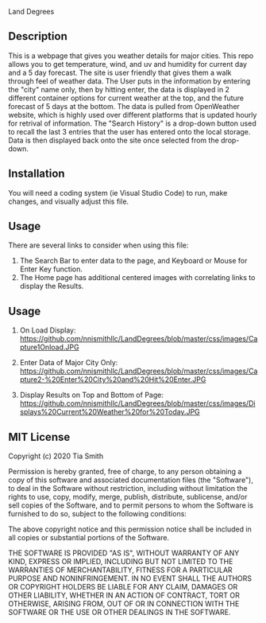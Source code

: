 Land Degrees

## Description 

This is a webpage that gives you weather details for major cities. This repo allows you to get temperature, wind, and uv and humidity for current day and a 5 day forecast. 
The site is user friendly that gives them a walk through feel of weather data. The User puts in the information by entering the "city" name only, then by hitting enter, the data is displayed in 2 different container options for current weather at the top, and the future forecast of 5 days at the bottom. The data is pulled from OpenWeather website, which is highly used over different platforms that is updated hourly for retrival of information. The "Search History" is a drop-down button used to recall the last 3 entries that the user has entered onto the local storage. Data is then displayed back onto the site once selected from the drop-down.


## Installation

You will need a coding system (ie Visual Studio Code) to run, make changes, and visually adjust this file.

## Usage 
There are several links to consider when using this file:
1. The Search Bar to enter data to the page, and Keyboard or Mouse for Enter Key function.
2. The Home page has additional centered images with correlating links to display the Results.

## Usage 


1. On Load Display:
https://github.com/nnismithllc/LandDegrees/blob/master/css/images/Capture1Onload.JPG

2. Enter Data of Major City Only:
https://github.com/nnismithllc/LandDegrees/blob/master/css/images/Capture2-%20Enter%20City%20and%20Hit%20Enter.JPG

3. Display Results on Top and Bottom of Page:
https://github.com/nnismithllc/LandDegrees/blob/master/css/images/Displays%20Current%20Weather%20for%20Today.JPG


##  MIT License

Copyright (c) 2020 Tia Smith

Permission is hereby granted, free of charge, to any person obtaining a copy
of this software and associated documentation files (the "Software"), to deal
in the Software without restriction, including without limitation the rights
to use, copy, modify, merge, publish, distribute, sublicense, and/or sell
copies of the Software, and to permit persons to whom the Software is
furnished to do so, subject to the following conditions:

The above copyright notice and this permission notice shall be included in all
copies or substantial portions of the Software.

THE SOFTWARE IS PROVIDED "AS IS", WITHOUT WARRANTY OF ANY KIND, EXPRESS OR
IMPLIED, INCLUDING BUT NOT LIMITED TO THE WARRANTIES OF MERCHANTABILITY,
FITNESS FOR A PARTICULAR PURPOSE AND NONINFRINGEMENT. IN NO EVENT SHALL THE
AUTHORS OR COPYRIGHT HOLDERS BE LIABLE FOR ANY CLAIM, DAMAGES OR OTHER
LIABILITY, WHETHER IN AN ACTION OF CONTRACT, TORT OR OTHERWISE, ARISING FROM,
OUT OF OR IN CONNECTION WITH THE SOFTWARE OR THE USE OR OTHER DEALINGS IN THE
SOFTWARE.




